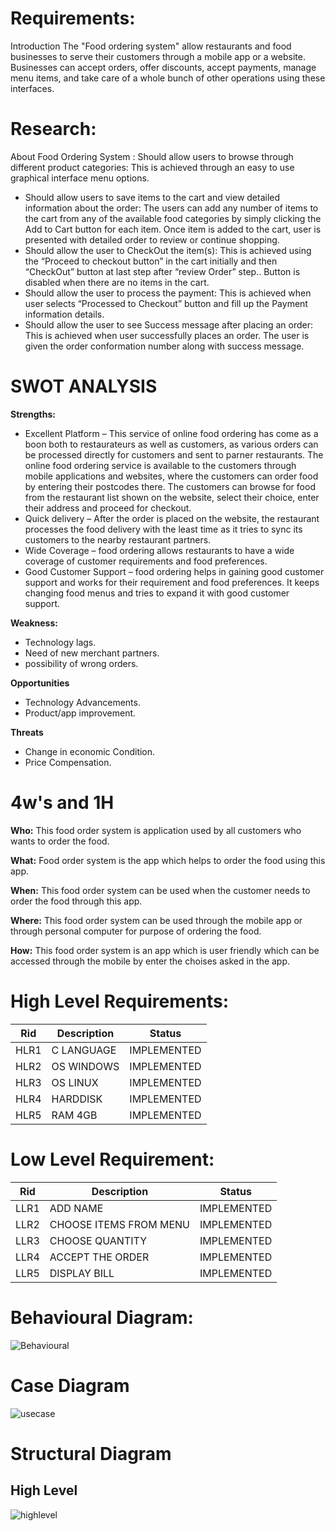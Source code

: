 # Requirements:

Introduction The "Food ordering system" allow restaurants and food businesses to serve their customers through a mobile app or a website. Businesses can accept orders, offer discounts, accept payments, manage menu items, and take care of a whole bunch of other operations using these interfaces.

# Research:

About Food Ordering System :
Should allow users to browse through different product categories: This is achieved through
an easy to use graphical interface menu options.
-  Should allow users to save items to the cart and view detailed information about the order:
The users can add any number of items to the cart from any of the available food categories by
simply clicking the Add to Cart button for each item. Once item is added to the cart, user is
presented with detailed order to review or continue shopping.
- Should allow the user to CheckOut the item(s): This is achieved using the “Proceed to checkout
button” in the cart initially and then “CheckOut” button at last step after “review Order” step..
Button is disabled when there are no items in the cart.
- Should allow the user to process the payment: This is achieved when user selects “Processed to
Checkout” button and fill up the Payment information details.
-  Should allow the user to see Success message after placing an order: This is achieved when
user successfully places an order. The user is given the order conformation number along with
success message.

# SWOT ANALYSIS

**Strengths:**
- Excellent Platform – This service of online food ordering has come as a boon both to restaurateurs as well as customers, as various orders can be processed directly for customers and sent to parner restaurants. The online food ordering service is available to the customers through mobile applications and websites, where the customers can order food by entering their postcodes there. The customers can browse for food from the restaurant list shown on the website, select their choice, enter their address and proceed for checkout.
- Quick delivery – After the order is placed on the website, the restaurant processes the food delivery with the least time as it tries to sync its customers to the nearby restaurant partners.
- Wide Coverage –  food ordering allows restaurants to have a wide coverage of customer requirements and food preferences.
- Good Customer Support –  food ordering helps in gaining good customer support and works for their requirement and food preferences. It keeps changing food menus and tries to expand it with good customer support.

 **Weakness:**
- Technology lags.
- Need of new merchant partners.
- possibility of wrong orders.

 **Opportunities**
- Technology Advancements.
- Product/app improvement.

**Threats**
- Change in economic Condition.
- Price Compensation.

# 4w's and 1H

**Who:**
This food order system is application used by all customers who wants to order the food.

**What:**
Food order system is the app which helps to order the food using this app.

**When:**
This food order system can be used when the customer needs to order the food through this app.

**Where:**
This food order system can be used through the mobile app or through personal computer for purpose of ordering the food.

**How:**
This food order system is an app which is user friendly which can be accessed through the mobile by enter the choises asked in the app.


#  High Level Requirements:

|Rid |Description |Status |
|---- |----|----|
|HLR1 |C LANGUAGE |IMPLEMENTED |
|HLR2 |OS WINDOWS |IMPLEMENTED |
|HLR3 |OS LINUX |IMPLEMENTED |
|HLR4 |HARDDISK |IMPLEMENTED |
|HLR5 |RAM 4GB |IMPLEMENTED |

#  Low Level Requirement:

|Rid |Description |Status |
|---- |---- |----|
LLR1 |ADD NAME |IMPLEMENTED |
|LLR2 |CHOOSE ITEMS FROM MENU |IMPLEMENTED |
|LLR3 |CHOOSE QUANTITY |IMPLEMENTED |
|LLR4 |ACCEPT THE ORDER |IMPLEMENTED |
|LLR5 |DISPLAY BILL|IMPLEMENTED |
    
# Behavioural Diagram:
![Behavioural](https://user-images.githubusercontent.com/82751022/153570222-db7c0605-e6d3-4445-a742-4a19bcb7573f.png)



# Case Diagram
![usecase](https://user-images.githubusercontent.com/82751022/153570610-46ae8c2a-ba93-4ded-97a3-dfc9fd6e954e.png)

# Structural Diagram
## High Level
![highlevel](https://user-images.githubusercontent.com/82751022/153571298-8c64937b-b072-4c07-b525-f00f4113e4fe.png)










